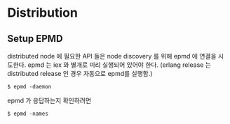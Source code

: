 # Distribution

## Setup EPMD

distributed node 에 필요한 API 들은 node discovery 를 위해 epmd 에 연결을 시도한다.
epmd 는 iex 와 별개로 미리 실행되어 있어야 한다.
(erlang release 는 distributed release 인 경우 자동으로 epmd를 실행함.)

```console
$ epmd -daemon
```

epmd 가 응답하는지 확인하려면

```console
$ epmd -names
```





